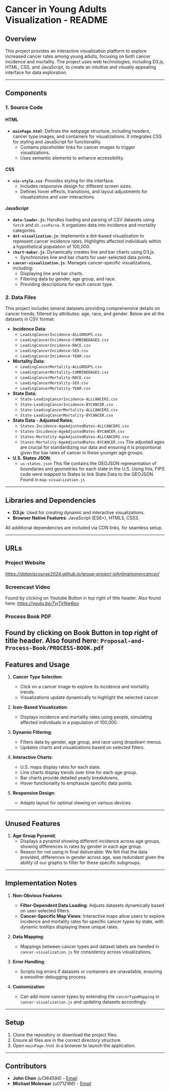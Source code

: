 # Cancer in Young Adults Visualization - README

## Overview
This project provides an interactive visualization platform to explore increased cancer rates among young adults, focusing on both cancer incidence and mortality. The project uses web technologies, including D3.js, HTML, CSS, and JavaScript, to create an intuitive and visually appealing interface for data exploration.

---

## Components
### 1. **Source Code**
#### **HTML**
- **`mainPage.html`**: Defines the webpage structure, including headers, cancer type images, and containers for visualizations. It integrates CSS for styling and JavaScript for functionality.
    - Contains placeholder links for cancer images to trigger visualizations.
    - Uses semantic elements to enhance accessibility.

#### **CSS**
- **`vis-style.css`**: Provides styling for the interface.
    - Includes responsive design for different screen sizes.
    - Defines hover effects, transitions, and layout adjustments for visualizations and user interactions.

#### **JavaScript**
- **`data-loader.js`**: Handles loading and parsing of CSV datasets using `fetch` and `d3.csvParse`. It organizes data into incidence and mortality categories.
- **`dot-visualization.js`**: Implements a dot-based visualization to represent cancer incidence rates. Highlights affected individuals within a hypothetical population of 100,000.
- **`chart-maker.js`**: Dynamically creates line and bar charts using D3.js.
    - Synchronizes line and bar charts for user-selected data points.
- **`cancer-visualization.js`**: Manages cancer-specific visualizations, including:
    - Displaying line and bar charts.
    - Filtering data by gender, age group, and race.
    - Providing descriptions for each cancer type.

### 2. **Data Files**
This project includes several datasets providing comprehensive details on cancer trends, filtered by attributes: age, race, and gender.
Below are all the datasets in CSV format:
- **Incidence Data**:
    - `LeadingCancerIncidence-ALLGROUPS.csv`
    - `LeadingCancerIncidence-COMBINEDAGES.csv`
    - `LeadingCancerIncidence-RACE.csv`
    - `LeadingCancerIncidence-SEX.csv`
    - `LeadingCancerIncidence-YEAR.csv`
- **Mortality Data**:
    - `LeadingCancerMortality-ALLGROUPS.csv`
    - `LeadingCancerMortality-COMBINEDAGES.csv`
    - `LeadingCancerMortality-RACE.csv`
    - `LeadingCancerMortality-SEX.csv`
    - `LeadingCancerMortality-YEAR.csv`
- **State Data**;
    - `State-LeadingCancerIncidence-ALLCANCERS.csv`
    - `State-LeadingCancerIncidence-BYCANCER.csv`
    - `State-LeadingCancerMortality-ALLCANCERS.csv`
    - `State-LeadingCancerMortality-BYCANCER.csv`
- **State Data - Adjusted Rates**;
    - `States-Incidence-AgeAdjustedRates-ALLCANCERS.csv`
    - `States-Incidence-AgeAdjustedRates-BYCANCER.csv`
    - `States-Mortality-AgeAdjustedRates-ALLCANCERS.csv`
    - `States-Mortality-AgeAdjustedRates-BYCANCER.csv`
    The adjusted ages are crucial for standardizing our data and ensuring it is proportional given the low rates of cancer in these younger age groups.
- **U.S. States JSON**;
    - `us-states.json`
    This file contains the GEOJSON representation of boundaries and geometries for each state in the U.S.
    Using this, FIPS code were mapped to States to link State Data to the GEOJSON. Found in `map-visualization.js`

---

## Libraries and Dependencies
- **D3.js**: Used for creating dynamic and interactive visualizations.
- **Browser Native Features**: JavaScript (ES6+), HTML5, CSS3.

All additional dependencies are included via CDN links, for seamless setup.

---

## URLs
### Project Website 
*https://dataviscourse2024.github.io/group-project-johnlingmoneycancer/*

### Screencast Video
Found by clicking on Youtube Button in top right of title header.
Also found here: *https://youtu.be/7vjTjrNw6eo*

### Process Book PDF
Found by clicking on Book Button in top right of title header.
Also found here: `Proposal-and-Process-Book/PROCESS-BOOK.pdf`
---

## Features and Usage
1. **Cancer Type Selection**:
   - Click on a cancer image to explore its incidence and mortality trends.
   - Visualizations update dynamically to highlight the selected cancer.

2. **Icon-Based Visualization**:
   - Displays incidence and mortality rates using people, simulating affected individuals in a population of 100,000.

3. **Dynamic Filtering**:
   - Filters data by gender, age group, and race using dropdown menus.
   - Updates charts and visualizations based on selected filters.

4. **Interactive Charts**:
   - U.S. maps display rates for each state.
   - Line charts display trends over time for each age group.
   - Bar charts provide detailed yearly breakdowns.
   - Hover functionality to emphasize specific data points.

5. **Responsive Design**:
   - Adapts layout for optimal viewing on various devices.

---

## Unused Features
1. **Age Group Pyramid**;
   - Displays a pyramid showing different incidence across age groups, showing differences in rates by gender in each age group.
   - Reason for not using in final deliverable: We felt that the data provided, differences in gender across age, was redundant given the ability of our graphs to filter for these specific subgroups.

---

## Implementation Notes
1. **Non-Obvious Features**:
   - **Filter-Dependent Data Loading**: Adjusts datasets dynamically based on user-selected filters.
   - **Cancer-Specific Map Views**: Interactive maps allow users to explore incidence and mortality rates for specific cancer types by state, with dynamic tooltips displaying these unique rates.

2. **Data Mapping**:
   - Mappings between cancer types and dataset labels are handled in `cancer-visualization.js` for consistency across visualizations.

3. **Error Handling**:
   - Scripts log errors if datasets or containers are unavailable, ensuring a smoother debugging process.

4. **Customization**:
   - Can add more cancer types by extending the `cancerTypeMapping` in `cancer-visualization.js` and updating datasets accordingly.

---

## Setup
1. Clone the repository or download the project files.
2. Ensure all files are in the correct directory structure.
3. Open `mainPage.html` in a browser to launch the application.

---

## Contributors
- **John Chen** *(u1364584)* - [Email](mailto:u1364584@utah.edu)
- **Michael Molenaar** *(u0712166)* - [Email](mailto:u0712166@utah.edu)